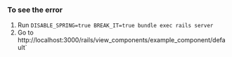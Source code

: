 ### To see the error

1. Run `DISABLE_SPRING=true BREAK_IT=true bundle exec rails server`
2. Go to http://localhost:3000/rails/view_components/example_component/default`
